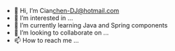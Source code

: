 - 👋 Hi, I’m Cian<chen-DJ@hotmail.com>
- 👀 I’m interested in ...
- 🌱 I’m currently learning Java and Spring components
- 💞️ I’m looking to collaborate on ...
- 📫 How to reach me ...

<!---
Ciancdj/Ciancdj is a ✨ special ✨ repository because its `README.md` (this file) appears on your GitHub profile.
You can click the Preview link to take a look at your changes.
--->
